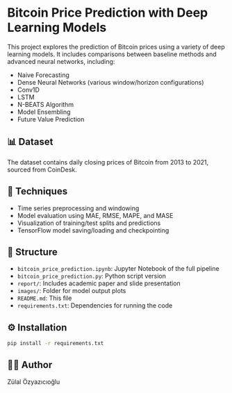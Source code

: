 # Bitcoin Price Prediction with Deep Learning Models

This project explores the prediction of Bitcoin prices using a variety of deep learning models. It includes comparisons between baseline methods and advanced neural networks, including:

- Naive Forecasting
- Dense Neural Networks (various window/horizon configurations)
- Conv1D
- LSTM
- N-BEATS Algorithm
- Model Ensembling
- Future Value Prediction

## 📊 Dataset
The dataset contains daily closing prices of Bitcoin from 2013 to 2021, sourced from CoinDesk.

## 🔧 Techniques
- Time series preprocessing and windowing
- Model evaluation using MAE, RMSE, MAPE, and MASE
- Visualization of training/test splits and predictions
- TensorFlow model saving/loading and checkpointing

## 📁 Structure
- `bitcoin_price_prediction.ipynb`: Jupyter Notebook of the full pipeline
- `bitcoin_price_prediction.py`: Python script version
- `report/`: Includes academic paper and slide presentation
- `images/`: Folder for model output plots
- `README.md`: This file
- `requirements.txt`: Dependencies for running the code

## ⚙️ Installation

```bash
pip install -r requirements.txt
```

## 👩‍💻 Author
Zülal Özyazıcıoğlu